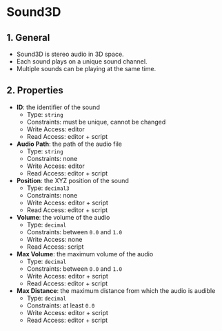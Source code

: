 # Sound3D

## 1. General

- Sound3D is stereo audio in 3D space.
- Each sound plays on a unique sound channel.
- Multiple sounds can be playing at the same time.

## 2. Properties

- **ID**: the identifier of the sound
  - Type: `string`
  - Constraints: must be unique, cannot be changed
  - Write Access: editor
  - Read Access: editor + script
- **Audio Path**: the path of the audio file
  - Type: `string`
  - Constraints: none
  - Write Access: editor
  - Read Access: editor + script
- **Position**: the XYZ position of the sound
  - Type: `decimal3`
  - Constraints: none
  - Write Access: editor + script
  - Read Access: editor + script
- **Volume**: the volume of the audio
  - Type: `decimal`
  - Constraints: between `0.0` and `1.0`
  - Write Access: none
  - Read Access: script
- **Max Volume**: the maximum volume of the audio
  - Type: `decimal`
  - Constraints: between `0.0` and `1.0`
  - Write Access: editor + script
  - Read Access: editor + script
- **Max Distance**: the maximum distance from which the audio is audible
  - Type: `decimal`
  - Constraints: at least `0.0`
  - Write Access: editor + script
  - Read Access: editor + script
